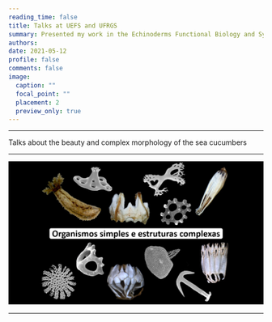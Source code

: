 ```yaml
---
reading_time: false
title: Talks at UEFS and UFRGS
summary: Presented my work in the Echinoderms Functional Biology and Systematics class at UEFS and in the Invertebrate Zoology class at UFRGS, in Brazil. Fun time sharing knowledge with students! 
authors:
date: 2021-05-12
profile: false
comments: false
image:
  caption: ""
  focal_point: ""
  placement: 2
  preview_only: true
---
```


---
Talks about the beauty and complex morphology of the sea cucumbers

---

![talks](https://raw.githubusercontent.com/lrmartins/lrmartins/master/content/post/talks_2021/featured.png "talks")

---
